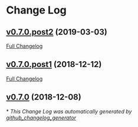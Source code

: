 # Change Log

## [v0.7.0.post2](https://github.com/JarryShaw/DictDumper/tree/v0.7.0.post2) (2019-03-03)
[Full Changelog](https://github.com/JarryShaw/DictDumper/compare/v0.7.0.post1...v0.7.0.post2)

## [v0.7.0.post1](https://github.com/JarryShaw/DictDumper/tree/v0.7.0.post1) (2018-12-12)
[Full Changelog](https://github.com/JarryShaw/DictDumper/compare/v0.7.0...v0.7.0.post1)

## [v0.7.0](https://github.com/JarryShaw/DictDumper/tree/v0.7.0) (2018-12-08)


\* *This Change Log was automatically generated by [github_changelog_generator](https://github.com/skywinder/Github-Changelog-Generator)*